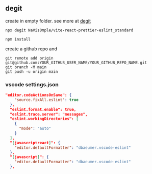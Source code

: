 ## degit 
create in empty folder. see more at [degit](https://github.com/Rich-Harris/degit) 
```
npx degit NaVis0mple/vite-react-prettier-eslint_standard
```
```
npm install
```
create a github repo and 
```git
git remote add origin git@github.com:YOUR_GITHUB_USER_NAME/YOUR_GITHUB_REPO_NAME.git
git branch -M main
git push -u origin main
```


### vscode settings.json
```json
"editor.codeActionsOnSave": {
    "source.fixAll.eslint": true
  },
  "eslint.format.enable": true,
  "eslint.trace.server": "messages",
  "eslint.workingDirectories": [
    {
      "mode": "auto"
    }
  ],
  "[javascriptreact]": {
    "editor.defaultFormatter": "dbaeumer.vscode-eslint"
  },
  "[javascript]": {
    "editor.defaultFormatter": "dbaeumer.vscode-eslint"
  },
```
